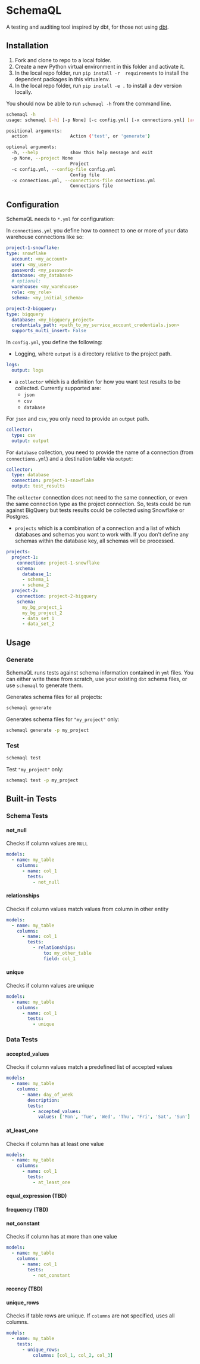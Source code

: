 # SchemaQL

A testing and auditing tool inspired by dbt, for those not using [dbt](https://www.getdbt.com).

## Installation
1. Fork and clone to repo to a local folder.
2. Create a new Python virtual environment in this folder and activate it.
3. In the local repo folder, run `pip install -r  requirements` to install the dependent packages in this virtualenv.
4. In the local repo folder, run `pip install -e .` to install a dev version locally.

You should now be able to run `schemaql -h` from the command line.

```bash
schemaql -h
usage: schemaql [-h] [-p None] [-c config.yml] [-x connections.yml] [action]

positional arguments:
  action                Action ('test', or 'generate')

optional arguments:
  -h, --help            show this help message and exit
  -p None, --project None
                        Project
  -c config.yml, --config-file config.yml
                        Config file
  -x connections.yml, --connections-file connections.yml
                        Connections file
```

## Configuration

SchemaQL needs to `*.yml` for configuration:

In `connections.yml` you define how to connect to one or more of your data warehouse connections like so:

```yaml
project-1-snowflake:
type: snowflake
  account: <my_account>
  user: <my_user>
  password: <my_password>
  database: <my_database>
  # optional:
  warehouse: <my_warehouse>
  role: <my_role>
  schema: <my_initial_schema>

project-2-bigquery:
type: bigquery
  database: <my_bigquery_project>
  credentials_path: <path_to_my_service_account_credentials.json>
  supports_multi_insert: False
```

In `config.yml`, you define the following:

- Logging, where `output` is a directory relative to the project path. 
```yaml
logs:
  output: logs
```
- a `collector` which is a definition for how you want test results to be collected. Currently supported are:
  - `json`
  - `csv`
  - `database`

For `json` and `csv`, you only need to provide an `output` path.

```yaml
collector:
  type: csv
  output: output 
```

For `database` collection, you need to provide the name of a connection (from `connections.yml`) and a destination table via `output`:

```yaml
collector:
  type: database
  connection: project-1-snowflake
  output: test_results
```
The `collector` connection does not need to the same connection, or even the same connection type as the project connection. So, tests could be run against BigQuery but tests results could be collected using Snowflake or Postgres.

- `projects` which is a combination of a connection and a list of which databases and schemas you want to work with. If you don't define any schemas within the database key, all schemas will be processed.

```yaml
projects:
  project-1:
    connection: project-1-snowflake
    schema:
      database_1:
      - schema_1
      - schema_2
  project-2:
    connection: project-2-bigquery
    schema:
      my_bg_project_1
      my_bg_project_2
      - data_set_1
      - data_set_2
```

## Usage

### Generate

SchemaQL runs tests against schema information contained in `yml` files. You can either write these from scratch, use your existing `dbt` schema files, or use `schemaql` to generate them. 

Generates schema files for all projects:
```bash
schemaql generate
```

Generates schema files for `"my_project"` only:
```bash
schemaql generate -p my_project
```

### Test

```bash
schemaql test
```

Test `"my_project"` only:
```bash
schemaql test -p my_project
```

## Built-in Tests

### Schema Tests
#### not_null
Checks if column values are `NULL`
```yaml
models:
  - name: my_table
    columns:
      - name: col_1
        tests:
          - not_null
```
#### relationships
Checks if column values match values from column in other entity
```yaml
models:
  - name: my_table
    columns:
      - name: col_1
        tests:
          - relationships:
              to: my_other_table
              field: col_1
```
#### unique
Checks if column values are unique
```yaml
models:
  - name: my_table
    columns:
      - name: col_1
        tests:
          - unique
```

### Data Tests
#### accepted_values
Checks if column values match a predefined list of accepted values
```yaml
models:
  - name: my_table
    columns:
      - name: day_of_week
        description: 
        tests:
          - accepted_values:
            values: ['Mon', 'Tue', 'Wed', 'Thu', 'Fri', 'Sat', 'Sun']
```

#### at_least_one
Checks if column has at least one value
```yaml
models:
  - name: my_table
    columns:
      - name: col_1
        tests:
          - at_least_one
```
#### equal_expression (TBD)
#### frequency (TBD)
#### not_constant
Checks if column has at more than one value
```yaml
models:
  - name: my_table
    columns:
      - name: col_1
        tests:
          - not_constant
```
#### recency (TBD)
#### unique_rows
Checks if table rows are unique. 
If `columns` are not specified, uses all columns.

```yaml
models:
  - name: my_table
    tests:
      - unique_rows:
          columns: [col_1, col_2, col_3]

```
